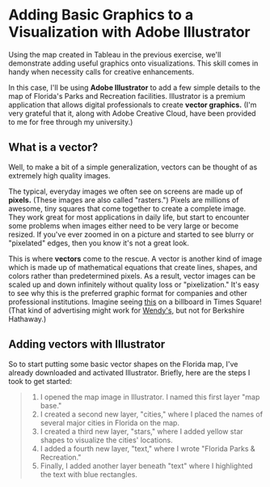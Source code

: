 # Adding Basic Graphics to a Visualization with Adobe Illustrator

Using the map created in Tableau in the previous exercise, we'll demonstrate adding useful graphics onto visualizations. This skill comes in handy when necessity calls for creative enhancements.

In this case, I'll be using **Adobe Illustrator** to add a few simple details to the map of Florida's Parks and Recreation facilities. Illustrator is a premium application that allows digital professionals to create **vector graphics.** (I'm very grateful that it, along with Adobe Creative Cloud, have been provided to me for free through my university.)

## What is a vector?
Well, to make a bit of a simple generalization, vectors can be thought of as extremely high quality images.

The typical, everyday images we often see on screens are made up of **pixels.** (These images are also called "rasters.") Pixels are millions of awesome, tiny squares that come together to create a complete image. They work great for most applications in daily life, but start to encounter some problems when images either need to be very large or become resized. If you've ever zoomed in on a picture and started to see blurry or "pixelated" edges, then you know it's not a great look.

This is where **vectors** come to the rescue. A vector is another kind of image which is made up of mathematical equations that create lines, shapes, and colors rather than predetermined pixels. As a result, vector images can be scaled up and down infinitely without quality loss or "pixelization." It's easy to see why this is the preferred graphic format for companies and other professional institutions. Imagine seeing [this](https://ih1.redbubble.net/image.684364772.2408/pp,504x498-pad,600x600,f8f8f8.u1.jpg) on a billboard in Times Square! (That kind of advertising might work for [Wendy's,](https://media.firstcoastnews.com/assets/WTLV/images/a6fce8d6-5cb3-4cc1-ba7d-21878b73ee8e/a6fce8d6-5cb3-4cc1-ba7d-21878b73ee8e_1140x641.jpg) but not for Berkshire Hathaway.)

## Adding vectors with Illustrator
So to start putting some basic vector shapes on the Florida map, I've already downloaded and activated Illustrator.
Briefly, here are the steps I took to get started:
> 1. I opened the map image in Illustrator. I named this first layer "map base."
> 2. I created a second new layer, "cities," where I placed the names of several major cities in Florida on the map.
> 3. I created a third new layer, "stars," where I added yellow star shapes to visualize the cities' locations.
> 4. I added a fourth new layer, "text," where I wrote "Florida Parks & Recreation."
> 5. Finally, I added another layer beneath "text" where I highlighted the text with blue rectangles.

